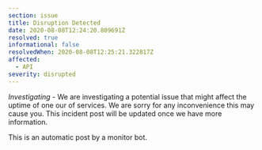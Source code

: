 ```yaml
---
section: issue
title: Disruption Detected
date: 2020-08-08T12:24:20.809691Z
resolved: true
informational: false
resolvedWhen: 2020-08-08T12:25:21.322817Z
affected:
  - API
severity: disrupted
---
```

*Investigating* - We are investigating a potential issue that might affect the uptime of one our of services. We are sorry for any inconvenience this may cause you. This incident post will be updated once we have more information.

This is an automatic post by a monitor bot.
        